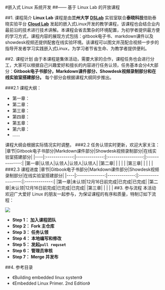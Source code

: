 #嵌入式 Linux 系统开发
##—— 基于 Linux Lab 的开放课程

##1. 课程简介
**Linux Lab** 课程是由**兰州大学** [**DSLab**](http://dslab.lzu.edu.cn/ "DSLab") 实验室联合**泰晓科技**借助泰晓实验平台 [**Cloud Lab**](http://http://tinylab.org/cloud-lab/ "Cloud Lab") 发起的嵌入式Linux开发的教学课程，该课程也会结合业内最前沿的技术进行技术讲解。本课程会省去繁杂的环境配置，为初学者提供最方便的学习方式，课程内容的展现方式包括：gitbook电子书、markdown课件以及showdesk视频还提供配套在线实验环境。该课程可以图文并茂配合视频一步步的指导开发者学习实践嵌入式Linux，为学习者节省生命、为教学者提供便利。

##2. 课程计划
由于本课程是集体活动，需要大家的合作，课程任务也会进行分工，大家可以根据自己兴趣爱好和擅长的内容进行任务认领，任务基本会分4大部分：**Gitbook电子书部分，Markdown课件部分、Showdesk视频录制部分和在线实验室搭建部分。** 每个部分会根据课程大纲同步推出。

###2.1 课程大纲：
- 第一章：
- 第二章：
- 第三章：
- 第四章：
- 第五章：
- 第六章：
- ......

课程大纲会根据实际情况实时调整。
###2.2 任务认领实时更新，欢迎大家关注：
|章节|Gitbook电子书部分|Markdown课件部分|Showdesk视频录制部分|在线实验室搭建部分|
|----|:--------------:|--------------:|:------------------:|:--------------:|
|第一章|认领人|认领人|认领人|认领人|
|第二章| | | | |
|第三章| | | | |
###2.3 课程进度
|章节|Gitbook电子书部分|Markdown课件部分|Showdesk视频录制部分|在线实验室搭建部分|
|----|:--------------:|--------------:|:------------------:|:--------------:|
|第一章|未认领|12月16日前完成|已完成|已完成|
|第二章|未认领|12月16日前完成|已完成|已完成|
|第三章| | | | |
##3. 参与流程 
本活动欢迎广大爱好 Linux 的朋友一起参与，为保证课程的有序和质量，特制订如下流程：

![](https://i.imgur.com/xnIhUOK.jpg)

- **Step 1： 加入课程团队**
- **Step 2： Fork 主仓库**
- **Step 3： 任务认领**
- **Step 4： 本地编写和修改**
- **Step 5： 发起`pull requset`**
- **Step 6： 管理员审核**
- **Step 7： Merge 并发布**

##4. 参考目录
- 《Building embedded linux system》
- 《Embedded Linux Primer. 2nd Edition》